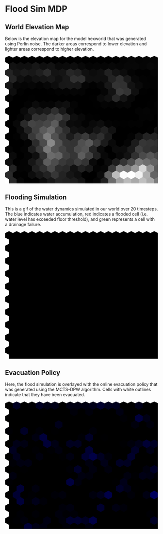 # Flood Sim MDP

## World Elevation Map
Below is the elevation map for the model hexworld that was generated using Perlin noise. The darker areas correspond to lower elevation and lighter areas correspond to higher elevation.


![plot](./hexworld/bin/evac_out/test.png)

## Flooding Simulation
This is a gif of the water dynamics simulated in our world over 20 timesteps. The blue indicates water accumulation, red indicates a flooded cell (i.e. water level has exceeded floor threshold), and green represents a cell with a drainage failure.


![plot](./hexworld/bin/sim_test_outputs/flood.gif)

## Evacuation Policy
Here, the flood simulation is overlayed with the online evacuation policy that was generated using the MCTS-DPW algorithm. Cells with white outlines indicate that they have been evacuated.


![plot](./hexworld/bin/evac_out/evac.gif)